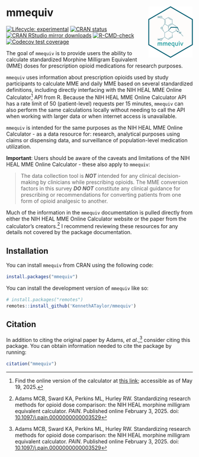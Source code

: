 
<!-- README.md is generated from README.Rmd. Please edit that file -->

# mmequiv <img src="man/figures/logo.png" align="right" height="139"/>

<!-- badges: start -->

[![Lifecycle:
experimental](https://img.shields.io/badge/lifecycle-experimental-orange.svg)](https://lifecycle.r-lib.org/articles/stages.html#experimental)
[![CRAN
status](https://www.r-pkg.org/badges/version/mmequiv)](https://CRAN.R-project.org/package=mmequiv)
[![CRAN RStudio mirror
downloads](https://cranlogs.r-pkg.org/badges/grand-total/mmequiv)](https://r-pkg.org/pkg/mmequiv)
[![R-CMD-check](https://github.com/KennethATaylor/mmequiv/actions/workflows/R-CMD-check.yaml/badge.svg)](https://github.com/KennethATaylor/mmequiv/actions/workflows/R-CMD-check.yaml)
[![Codecov test
coverage](https://codecov.io/gh/KennethATaylor/mmequiv/graph/badge.svg)](https://app.codecov.io/gh/KennethATaylor/mmequiv)

<!-- badges: end -->

The goal of `mmequiv` is to provide users the ability to calculate
standardized Morphine Milligram Equivalent (MME) doses for prescription
opioid medications for research purposes.

`mmequiv` uses information about prescription opioids used by study
participants to calculate MME and daily MME based on several
standardized definitions, including directly interfacing with the NIH
HEAL MME Online Calculator[^1] API from R. Because the NIH HEAL MME
Online Calculator API has a rate limit of 50 (patient-level) requests
per 15 minutes, `mmequiv` can also perform the same calculations locally
without needing to call the API when working with larger data or when
internet access is unavailable.

`mmequiv` is intended for the same purposes as the NIH HEAL MME Online
Calculator - as a data resource for: research, analytical purposes using
claims or dispensing data, and surveillance of population-level
medication utilization.

**Important**: Users should be aware of the caveats and limitations of
the NIH HEAL MME Online Calculator - these also apply to `mmequiv`:

> The data collection tool is ***NOT*** intended for any clinical
> decision-making by clinicians while prescribing opioids. The MME
> conversion factors in this survey ***DO NOT*** constitute any clinical
> guidance for prescribing or recommendations for converting patients
> from one form of opioid analgesic to another.

Much of the information in the `mmequiv` documentation is pulled
directly from either the NIH HEAL MME Online Calculator website or the
paper from the calculator’s creators.[^2] I recommend reviewing these
resources for any details not covered by the package documentation.

## Installation

You can install `mmequiv` from CRAN using the following code:

``` r
install.packages("mmequiv")
```

You can install the development version of `mmequiv` like so:

``` r
# install.packages("remotes")
remotes::install_github('KennethATaylor/mmequiv')
```

## Citation

In addition to citing the original paper by Adams, *et al*.,[^3]
consider citing this package. You can obtain information needed to cite
the package by running:

``` r
citation("mmequiv")
```

[^1]: Find the online version of the calculator at [this
    link](https://research-mme.wakehealth.edu/); accessible as of May
    19, 2025.

[^2]: Adams MCB, Sward KA, Perkins ML, Hurley RW. Standardizing research
    methods for opioid dose comparison: the NIH HEAL morphine milligram
    equivalent calculator. *PAIN*. Published online February 3, 2025.
    doi: <a href="https://doi.org/10.1097/j.pain.0000000000003529"
    class="uri">10.1097/j.pain.0000000000003529</a>

[^3]: Adams MCB, Sward KA, Perkins ML, Hurley RW. Standardizing research
    methods for opioid dose comparison: the NIH HEAL morphine milligram
    equivalent calculator. *PAIN*. Published online February 3, 2025.
    doi: <a href="https://doi.org/10.1097/j.pain.0000000000003529"
    class="uri">10.1097/j.pain.0000000000003529</a>
